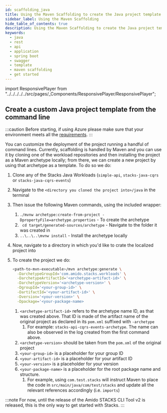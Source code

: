 ```yaml
---
id: scaffolding_java
title: Using the Maven Scaffolding to create the Java project template
sidebar_label: Using the Maven Scaffolding
hide_table_of_contents: true
description: Using the Maven Scaffolding to create the Java project template
keywords:
  - java
  - rest 
  - api
  - application
  - spring boot
  - swagger
  - template
  - maven scaffolding
  - get started
---
```


import ResponsivePlayer from "../../../../../src/pages/_Components/ResponsivePlayer/ResponsivePlayer";

## Create a custom Java project template from the command line

<ResponsivePlayer url="https://vimeo.com/640390929" />

:::caution
Before starting, if using Azure please make sure that your environment meets all the [requirements](../../../azure/backend/java/requirements_java.md).
:::

You can customize the deployment of the project running a handful of command lines. Currently, scaffolding is handled by Maven and you can use it
by cloning one of the workload repositories and then installing the project as a Maven archetype locally; from there, we can create a new project by using
that archetype as a template. To do so we do:

1. Clone any of the Stacks Java Workloads (`simple-api`, `stacks-java-cqrs` or `stacks-java-cqrs-events`)
2. Navigate to the `<directory you cloned the project into>/java` in the terminal
3. Then issue the following Maven commands, using the included wrapper:
   1. ``./mvnw archetype:create-from-project -DpropertyFile=archetype.properties`` - To create the archetype
   2. `` cd target/generated-sources/archetype`` - Navigate to the folder it was created in
   3. ``..\..\..\mvnw install`` - Install the archetype locally
4. Now, navigate to a directory in which you'd like to crate the localized project into
5. To create the project we do:

   ```bash
   <path-to-mvn-executable>/mvn archetype:generate \
     -DarchetypeGroupId='com.amido.stacks.workloads' \
     -DarchetypeArtifactId='<archetype-artifact-id>' \
     -DarchetypeVersion='<archetype-version>' \
     -DgroupId='<your-group-id>' \
     -DartifactId='<your-artifact-id>' \
     -Dversion='<your-version>' \
     -Dpackage='<your-package-name>
   ```

   1. `<archetype-artifact-id>` refers to the archetype name ID, as that was created above. That ID is made of the artifact name of the original
      project as declared in its `pom.xml` suffixed with `-archetype`
      1. For example: `stacks-api-cqrs-events-archetype`. The name can also be observed in the log created from the first command above.
   2. `<archetype-version>` should be taken from the `pom.xml` of the original project
   3. `<your-group-id>` is a placeholder for your group ID
   4. `<your-artifact-id>` is a placeholder for your artifact ID
   5. `<your-version>` is a placeholder for your version
   6. `<your-package-name>` is a placeholder for the root package name and structure. 
      1. For example, using `com.test.stacks` will instruct Maven to place the code in `src/main/java/com/test/stacks` and update all the relevant references accordingly (i.e. `imports`)


:::note
For now, until the release of the Amido STACKS CLI Tool v2 is released, this is the only way to get started with Stacks.
:::
